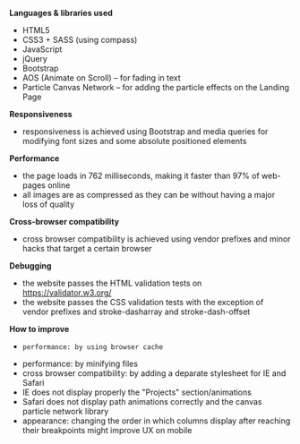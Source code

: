 
**Languages & libraries used**

-	HTML5
-	CSS3 + SASS (using compass)
-	JavaScript
-	jQuery
-	Bootstrap
-	AOS (Animate on Scroll) – for fading in text
-	Particle Canvas Network – for adding the particle effects on the Landing Page

**Responsiveness**

-	responsiveness is achieved using Bootstrap and media queries for modifying font sizes and some absolute positioned elements

**Performance**

-	the page loads in 762 milliseconds, making it faster than 97% of web-pages online
-	all images are as compressed as they can be without having a major loss of quality

**Cross-browser compatibility**

-	cross browser compatibility is achieved using vendor prefixes and minor hacks that target a certain browser

**Debugging**

- the website passes the HTML validation tests on https://validator.w3.org/
- the website passes the CSS validation tests with the exception of vendor prefixes and stroke-dasharray and stroke-dash-offset

**How to improve**

-	  performance: by using browser cache
-   performance: by minifying files
-   cross browser compatibility: by adding a deparate stylesheet for IE and Safari
-   IE does not display properly the "Projects" section/animations
-   Safari does not display path animations correctly and the canvas particle network library
-   appearance: changing the order in which columns display after reaching their breakpoints might improve UX on mobile

